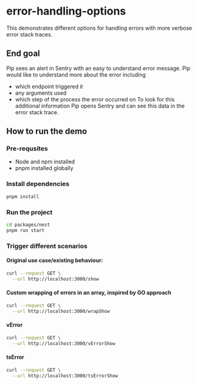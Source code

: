 # error-handling-options

This demonstrates different options for handling errors with more verbose error stack traces. 

## End goal

Pip sees an alert in Sentry with an easy to understand error message. Pip would like to understand more about the error including
- which endpoint triggered it
- any arguments used
- which step of the process the error occurred on
To look for this additional information Pip opens Sentry and can see this data in the error stack trace. 

## How to run the demo

### Pre-requsites
- Node and npm installed
- pnpm installed globally

### Install dependencies

```bash
pnpm install
```

### Run the project

```bash
cd packages/nest
pnpm run start
```

### Trigger different scenarios

#### Original use case/existing behaviour:
```bash
curl --request GET \
  --url http://localhost:3000/show
```

#### Custom wrapping of errors in an array, inspired by GO approach
```bash
curl --request GET \
  --url http://localhost:3000/wrapShow
```

#### vError
```bash
curl --request GET \
  --url http://localhost:3000/vErrorShow
```

#### tsError
```bash
curl --request GET \
  --url http://localhost:3000/tsErrorShow
```

